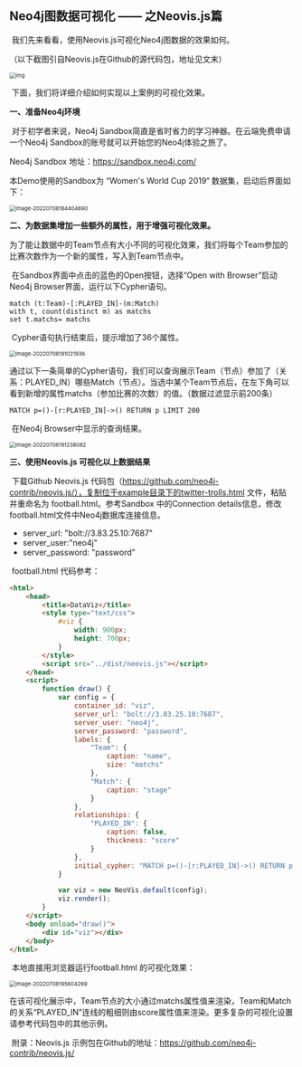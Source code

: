 ## Neo4j图数据可视化 —— 之Neovis.js篇



​	我们先来看看，使用Neovis.js可视化Neo4j图数据的效果如何。

（以下截图引自Neovis.js在Github的源代码包，地址见文末）

<img src="Neovis介绍.assets/example-viz.png" alt="img" style="zoom:67%;" />



​	下面，我们将详细介绍如何实现以上案例的可视化效果。

**一、准备Neo4j环境**

​		对于初学者来说，Neo4j Sandbox简直是省时省力的学习神器。在云端免费申请一个Neo4j Sandbox的账号就可以开始您的Neo4j体验之旅了。

Neo4j Sandbox 地址：https://sandbox.neo4j.com/

本Demo使用的Sandbox为 “Women's World Cup 2019“ 数据集，启动后界面如下：

<img src="Neovis介绍.assets/image-20220708184404690.png" alt="image-20220708184404690" style="zoom:67%;" />



**二、为数据集增加一些额外的属性，用于增强可视化效果。**

​		为了能让数据中的Team节点有大小不同的可视化效果，我们将每个Team参加的比赛次数作为一个新的属性，写入到Team节点中。

​		在Sandbox界面中点击的蓝色的Open按钮，选择“Open with Browser”启动Neo4j Browser界面，运行以下Cypher语句。

```cypher
match (t:Team)-[:PLAYED_IN]-(m:Match)
with t, count(distinct m) as matchs
set t.matchs= matchs
```

​	Cypher语句执行结束后，提示增加了36个属性。

<img src="Neovis介绍.assets/image-20220708191021936-7278625.png" alt="image-20220708191021936" style="zoom:67%;" />

​	通过以下一条简单的Cypher语句，我们可以查询展示Team（节点）参加了（关系：PLAYED_IN）哪些Match（节点）。当选中某个Team节点后，在左下角可以看到新增的属性matchs（参加比赛的次数）的值。（数据过滤显示前200条）

```cypher
MATCH p=()-[r:PLAYED_IN]->() RETURN p LIMIT 200
```

​	在Neo4j Browser中显示的查询结果。

<img src="Neovis介绍.assets/image-20220708191238082-7278759.png" alt="image-20220708191238082" style="zoom:67%;" />



**三、使用Neovis.js 可视化以上数据结果**

​	下载Github Neovis.js 代码包（https://github.com/neo4j-contrib/neovis.js/），复制位于example目录下的twitter-trolls.html 文件，粘贴并重命名为 football.html。参考Sandbox 中的Connection details信息，修改football.html文件中Neo4j数据库连接信息。

- server_url: "bolt://3.83.25.10:7687"
- server_user:"neo4j"
- server_password: "password"

​	football.html 代码参考：

```html
<html>
    <head>
        <title>DataViz</title>
        <style type="text/css">
            #viz {
                width: 900px;
                height: 700px;
            }
        </style>
        <script src="../dist/neovis.js"></script>
    </head>   
    <script>
        function draw() {
            var config = {
                container_id: "viz",
                server_url: "bolt://3.83.25.10:7687",
                server_user: "neo4j",
                server_password: "password",
                labels: {
                    "Team": {
                        caption: "name",
                        size: "matchs"
                    },
                    "Match": {
                        caption: "stage"
                    }
                },
                relationships: {
                    "PLAYED_IN": {
                        caption: false,
                        thickness: "score"
                    }
                },
                initial_cypher: "MATCH p=()-[r:PLAYED_IN]->() RETURN p LIMIT 200"
            }

            var viz = new NeoVis.default(config);
            viz.render();
        }
    </script>
    <body onload="draw()">
        <div id="viz"></div>
    </body>
</html>
```

​	本地直接用浏览器运行football.html 的可视化效果：

<img src="Neovis介绍.assets/image-20220708195604269-7281365.png" alt="image-20220708195604269" style="zoom:67%;" />

​	在该可视化展示中，Team节点的大小通过matchs属性值来渲染，Team和Match的关系“PLAYED_IN”连线的粗细则由score属性值来渲染。更多复杂的可视化设置请参考代码包中的其他示例。

​	附录：Neovis.js 示例包在Github的地址：https://github.com/neo4j-contrib/neovis.js/

